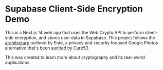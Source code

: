 # Supabase Client-Side Encryption Demo

This is a Next.js 14 web app that uses the Web Crypto API to perform client-side encryption, and stores user data in Supabase. This project follows the [architecture](https://ente.io/architecture) outlined by Ente, a privacy and security focused Google Photos alternative that's been [audited by Cure53](https://ente.io/blog/cryptography-audit).

This was created to learn more about cryptography and its real-world applications.